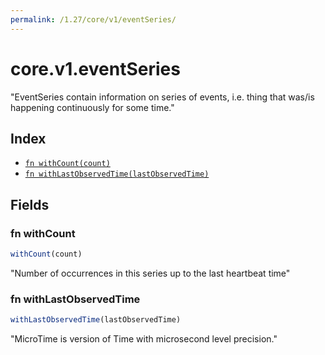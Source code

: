 ```yaml
---
permalink: /1.27/core/v1/eventSeries/
---
```


# core.v1.eventSeries

"EventSeries contain information on series of events, i.e. thing that was/is happening continuously for some time."

## Index

* [`fn withCount(count)`](#fn-withcount)
* [`fn withLastObservedTime(lastObservedTime)`](#fn-withlastobservedtime)

## Fields

### fn withCount

```ts
withCount(count)
```

"Number of occurrences in this series up to the last heartbeat time"

### fn withLastObservedTime

```ts
withLastObservedTime(lastObservedTime)
```

"MicroTime is version of Time with microsecond level precision."